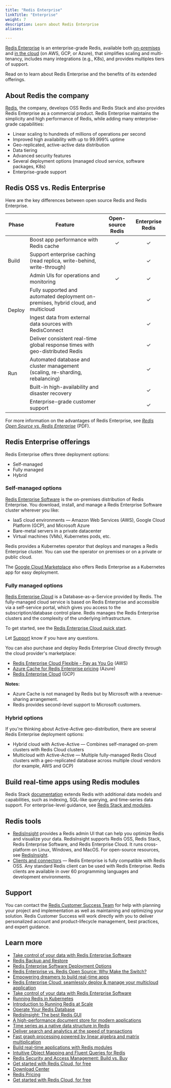 ```yaml
---
title: "Redis Enterprise"
linkTitle: "Enterprise"
weight: 7
description: Learn about Redis Enterprise
aliases:

---
```


[Redis Enterprise]() is an enterprise-grade Redis, available both [on-premises](https://redis.com/redis-enterprise-software/overview/) and [in the cloud](https://redis.com/try-free/) (on AWS, GCP, or Azure), that simplifies scaling and multi-tenancy, includes many integrations (e.g., K8s), and provides multiples tiers of support.

Read on to learn about Redis Enterprise and the benefits of its extended offerings.

## About Redis the company

[Redis](https://redis.com/), the company, develops OSS Redis and Redis Stack and also provides Redis Enterprise as a commercial product. Redis Enterprise maintains the simplicity and high performance of Redis, while adding many enterprise-grade capabilities: 

* Linear scaling to hundreds of millions of operations per second
* Improved high availability with up to 99.999% uptime
* Geo-replicated, active-active data distribution
* Data tiering
* Advanced security features
* Several deployment options (managed cloud service, software packages, K8s)
* Enterprise-grade support

## Redis OSS vs. Redis Enterprise

Here are the key differences between open source Redis and Redis Enterprise.

<table>
  <thead>
    <tr>
      <th>Phase</th>
      <th>Feature</th>
      <th>Open-source Redis</th>
      <th>Enterprise Redis</th>
    </tr>
  </thead>
  <tbody>
    <tr>
      <td rowspan=3>Build</td>
      <td>Boost app performance with Redis cache</td>
      <td style="text-align:center">&check;</td>
      <td style="text-align:center">&check;</td>
    </tr>
    <tr>
      <td>Support enterprise caching (read replica, write-behind, write-through)</td>
      <td> </td>
      <td style="text-align:center">&check;</td>
    </tr>
    <tr>
      <td>Admin UIs for operations and monitoring</td>
      <td style="text-align:center">&check;</td>
      <td style="text-align:center">&check;</td>
    </tr>
    <tr>
      <td rowspan=2>Deploy</td>
      <td>Fully supported and automated deployment on-premises, hybrid cloud, and multicloud</td>
      <td> </td>
      <td style="text-align:center">&check;</td>
    </tr>
    <tr>
      <td>Ingest data from external data sources with RedisConnect</td>
      <td> </td>
      <td style="text-align:center">&check;</td>
    </tr>
    <tr>
      <td rowspan=4>Run</td>
      <td>Deliver consistent real-time global response times with geo-distributed Redis</td>
      <td> </td>
      <td style="text-align:center">&check;</td>
    </tr>
    <tr>
      <td>Automated database and cluster management (scaling, re-sharding, rebalancing)</td>
      <td> </td>
      <td style="text-align:center">&check;</td>
    </tr>
    <tr>
      <td>Built-in high-availability and disaster recovery</td>
      <td> </td>
      <td style="text-align:center">&check;</td>
    </tr>
    <tr>
      <td>Enterprise-grade customer support</td>
      <td> </td>
      <td style="text-align:center">&check;</td>
    </tr>
  </tbody>
</table>

For more information on the advantages of Redis Enterprise, see [_Redis Open Source vs. Redis Enterprise_](https://redis.com/wp-content/uploads/2022/06/comparison-redis-open-source-vs-redis-enterprise.pdf) (PDF).

## Redis Enterprise offerings

Redis Enterprise offers three deployment options: 

* Self-managed
* Fully managed
* Hybrid

### Self-managed options

[Redis Enterprise Software](https://redis.com/redis-enterprise-software/overview/) is the on-premises distribution of Redis Enterprise. You download, install, and manage a Redis Enterprise Software cluster wherever you like:

* IaaS cloud environments &mdash; Amazon Web Services (AWS), Google Cloud Platform (GCP), and Microsoft Azure
* Bare-metal servers in a private datacenter
* Virtual machines (VMs), Kubernetes pods, etc.

Redis provides a Kubernetes operator that deploys and manages a Redis Enterprise cluster. You can use the operator on premises or on a private or public cloud.

The [Google Cloud Marketplace](https://console.cloud.google.com/marketplace/product/endpoints/gcp.redisenterprise.com?pli=1&project=redislabs-university) also offers Redis Enterprise as a Kubernetes app for easy deployment.

### Fully managed options

[Redis Enterprise Cloud](https://redis.com/redis-enterprise-cloud/overview/) is a Database-as-a-Service provided by Redis. The fully-managed cloud service is based on Redis Enterprise and accessible via a self-service portal, which gives you access to the subscription/database control plane. Redis manages the Redis Enterprise clusters and the complexity of the underlying infrastructure.

To get started, see the [Redis Enterprise Cloud quick start](https://docs.redis.com/latest/rc/rc-quickstart/).

Let [Support](https://redis.com/company/support/) know if you have any questions.

You can also purchase and deploy Redis Enterprise Cloud directly through the cloud provider's marketplace:

* [Redis Enterprise Cloud Flexible - Pay as You Go](https://aws.amazon.com/marketplace/pp/prodview-mwscixe4ujhkq) (AWS)
* [Azure Cache for Redis Enterprise pricing](https://azure.microsoft.com/en-us/pricing/details/cache/#pricing) (Azure)
* [Redis Enterprise Cloud](https://console.cloud.google.com/marketplace/product/endpoints/gcp.redisenterprise.com?project=redislabs-university) (GCP)

**Notes:**

* Azure Cache is not managed by Redis but by Microsoft with a revenue-sharing arrangement.
* Redis provides second-level support to Microsoft customers.

### Hybrid options

If you're thinking about Active-Active geo-distribution, there are several Redis Enterprise deployment options:

* Hybrid cloud with Active-Active &mdash; Combines self-managed on-prem clusters with Redis Cloud clusters
* Multicloud with Active-Active &mdash; Multiple fully-managed Redis Cloud clusters with a geo-replicated database across multiple cloud vendors (for example, AWS and GCP)

## Build real-time apps using Redis modules

Redis Stack [documentation](/docs/stack) extends Redis with additional data models and capabilities, such as indexing, SQL-like querying, and time-series data support. For enterprise-level guidance, see [Redis Stack and modules](https://docs.redis.com/latest/modules/). 

## Redis tools

* [RedisInsight](https://redis.com/redis-enterprise/redis-insight/) provides a Redis admin UI that can help you optimize Redis and visualize your data. RedisInsight supports Redis OSS, Redis Stack, Redis Enterprise Software, and Redis Enterprise Cloud. It runs cross-platform on Linux, Windows, and MacOS. For open-source resources, see [RedisInsight](/docs/stack/insight/).
* [Clients and connectors](https://redis.com/redis-enterprise/clients-connectors/) &mdash; Redis Enterprise is fully compatible with Redis OSS. Any standard Redis client can be used with Redis Enterprise. Redis clients are available in over 60 programming languages and development environments.

## Support

You can contact the [Redis Customer Success Team](https://redis.com/deployment/customer-success/) for help with planning your project and implementation as well as maintaining and optimizing your solution. Redis Customer Success will work directly with you to deliver personalized account and product-lifecycle management, best practices, and expert guidance.

## Learn more

* [Take control of your data with Redis Enterprise Software](https://redis.com/redis-enterprise-software/overview/)
* [Redis Backup and Restore](https://redis.com/redis-enterprise/technology/backup-disaster-recovery/)
* [Redis Enterprise Software Deployment Options](https://redis.com/redis-enterprise-software/deployment/)
* [Redis Enterprise vs. Redis Open Source: Why Make the Switch?](https://redis.com/redis-enterprise/advantages/)
* [Empowering dreamers to build real-time apps](https://redis.com/redis-enterprise-cloud/overview/)
* [Redis Enterprise Cloud: seamlessly deploy & manage your multicloud application](https://redis.com/redis-enterprise-cloud/multicloud/)
* [Take control of your data with Redis Enterprise Software](https://redis.com/redis-enterprise-software/overview/)
* [Running Redis in Kubernetes](https://redis.com/redis-enterprise-software/redis-enterprise-on-kubernetes/)
* [Introduction to Running Redis at Scale](https://developer.redis.com/operate/redis-at-scale/)
* [Operate Your Redis Database](https://developer.redis.com/operate/)
* [RedisInsight: The best Redis GUI](https://redis.com/redis-enterprise/redis-insight/)
* [A high-performance document store for modern applications](https://redis.com/modules/redis-json/)
* [Time series as a native data structure in Redis](https://redis.com/modules/redis-timeseries/)
* [Deliver search and analytics at the speed of transactions](https://redis.com/modules/redis-search/)
* [Fast graph processing powered by linear algebra and matrix multiplication](https://redis.com/modules/redis-graph/)
* [Build real-time applications with Redis modules](https://redis.com/modules/get-started/)
* [Intuitive Object Mapping and Fluent Queries for Redis](https://redis.com/blog/introducing-redis-om-client-libraries/)
* [Redis Security and Access Management: Build vs. Buy](https://redis.com/webinars-on-demand/redis-security-and-access-management-build-vs-buy/)
* [Get started with Redis Cloud, for free](https://redis.com/try-free/)
* [Download Center](https://redis.com/redis-enterprise-software/download-center/software/)
* [Redis Pricing](https://redis.com/redis-enterprise-cloud/pricing/)
* [Get started with Redis Cloud, for free](https://redis.com/try-free/)

